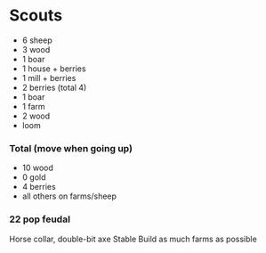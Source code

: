 # Scouts

- 6 sheep
- 3 wood
- 1 boar
- 1 house + berries
- 1 mill + berries
- 2 berries (total 4)
- 1 boar
- 1 farm
- 2 wood
- loom

### Total (move when going up)

- 10 wood
- 0 gold
- 4 berries
- all others on farms/sheep

### 22 pop feudal

Horse collar, double-bit axe
Stable
Build as much farms as possible
